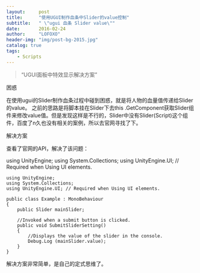 ```yaml
---
layout:     post
title:      "使用UGUI制作血条中Slider的value控制"
subtitle:   " \"ugui 血条 Slider value\""
date:       2016-02-24
author:     "LOFOXO"
header-img: "img/post-bg-2015.jpg"
catalog: true
tags:
    - Scripts
---
```


> “UGUI面板中特效显示解决方案”

困惑

在使用ugui的Slider制作血条过程中碰到困惑，就是将人物的血量值传递给Slider的value。
之前的思路是将脚本挂在Slider下去this .GetComponent获取Slider组件来修改value值。但是发现这样是不行的，Slider中没有Slider(Script)这个组件，百度了n久也没有相关的案例，所以去官网寻找了下。

解决方案

查看了官网的API，解决了该问题：

using UnityEngine;
using System.Collections;
using UnityEngine.UI; // Required when Using UI elements.

```
using UnityEngine;
using System.Collections;
using UnityEngine.UI; // Required when Using UI elements.

public class Example : MonoBehaviour
{
	public Slider mainSlider;

	//Invoked when a submit button is clicked.
	public void SubmitSliderSetting()
	{
		//Displays the value of the slider in the console.
		Debug.Log (mainSlider.value);
	}
}
```
解决方案非常简单，是自己的定式思维了。
